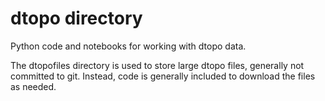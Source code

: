 
# dtopo directory

Python code and notebooks for working with dtopo data.

The dtopofiles directory is used to store large dtopo files, generally not
committed to git. Instead, code is generally included to download the files
as needed.

